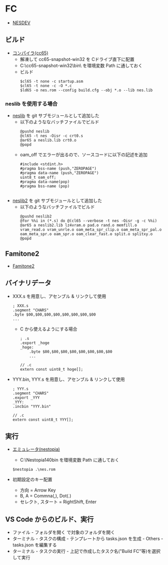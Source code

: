 # FC

- [NESDEV](https://www.nesdev.org/)

## ビルド
- [コンパイラ(cc65)](https://cc65.github.io/)
    - 解凍して cc65-snapshot-win32 を Cドライブ直下に配置
    - C:\cc65-snapshot-win32\bin\ を環境変数 Path に通しておく
    - ビルド
        ~~~
        $cl65 -t none -c startup.asm
        $cl65 -t none -c -O *.c
        $ld65 -o nes.rom --config build.cfg --obj *.o --lib nes.lib
        ~~~

### neslib を使用する場合
 - [neslib](https://github.com/clbr/neslib) を git サブモジュールとして追加した
    - 以下のようななバッチファイルでビルド
        ~~~
        @pushd neslib
        @cl65 -t nes -Oisr -c crt0.s
        @ar65 a neslib.lib crt0.o
        @popd
        ~~~
    - oam_off でエラーが出るので、ソースコードに以下の記述を追加
        ~~~
        #include <stdint.h>
        #pragma bss-name (push,"ZEROPAGE")
        #pragma data-name (push,"ZEROPAGE")
        uint8_t oam_off;
        #pragma data-name(pop)
        #pragma bss-name (pop)
    ~~~
 - [neslib2](https://github.com/sehugg/neslib.git) を git サブモジュールとして追加した
    - 以下のようなバッチファイルでビルド
        ~~~
        @pushd neslib2
        @for %%i in (*.s) do @(cl65 --verbose -t nes -Oisr -g -c %%i)
        @ar65 a neslib2.lib lz4vram.o pad.o rand.o memfill.o vram_read.o vram_unrle.o oam_meta_spr_clip.o oam_meta_spr_pal.o oam_meta_spr.o oam_spr.o oam_clear_fast.o split.o splitxy.o
        @popd
        ~~~
## Famitone2
 - [Famitone2](https://shiru.untergrund.net/code.shtml)
 
## バイナリデータ
 - XXX.s を用意し、アセンブル & リンクして使用
    ~~~
    ; XXX.s
    .segment "CHARS"
    .byte $00,$00,$00,$00,$00,$00,$00,$00
    ...
    ~~~
    - C から使えるようにする場合
        ~~~
        ; .s
        .export _hoge
        _hoge:
            .byte $00,$00,$00,$00,$00,$00,$00,$00
            ...
        ~~~
        ~~~
        // .c
        extern const uint8_t hoge[];
        ~~~
 - YYY.bin, YYY.s を用意し、アセンブル & リンクして使用
    ~~~
    ; YYY.s
    .segment "CHARS"
    .export _YYY
    _YYY:
    .incbin "YYY.bin"
    ~~~
    ~~~
    // .c
    extern const uint8_t YYY[];
    ~~~

## 実行
- [エミュレータ(nestopia)](http://nestopia.sourceforge.net/)
    - C:\Nestopia140bin を環境変数 Path に通しておく
    ~~~
    $nestopia .\nes.rom
    ~~~

- 初期設定のキー配置
    - 方向 = Arrow Key
    - B, A = Commna(,), Dot(.)
    - セレクト, スタート = RightShift, Enter

## VS Code からのビルド、実行
 - ファイル - フォルダを開く で対象のフォルダを開く
 - ターミナル - タスクの構成 - テンプレートから tasks.json を生成 - Others - tasks.json を編集する
 - ターミナル - タスクの実行 - 上記で作成したタスク名("Build FC"等)を選択して実行
